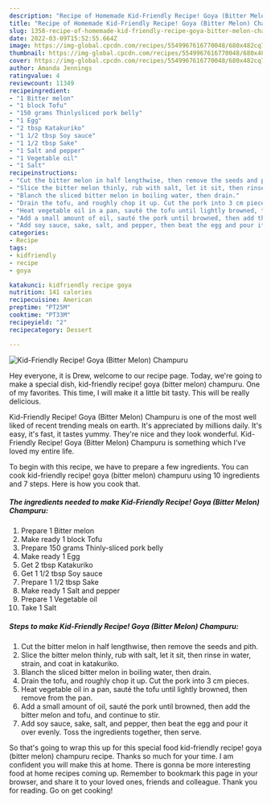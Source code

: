 ```yaml
---
description: "Recipe of Homemade Kid-Friendly Recipe! Goya (Bitter Melon) Champuru"
title: "Recipe of Homemade Kid-Friendly Recipe! Goya (Bitter Melon) Champuru"
slug: 1358-recipe-of-homemade-kid-friendly-recipe-goya-bitter-melon-champuru
date: 2022-03-09T15:52:55.664Z
image: https://img-global.cpcdn.com/recipes/5549967616770048/680x482cq70/kid-friendly-recipe-goya-bitter-melon-champuru-recipe-main-photo.jpg
thumbnail: https://img-global.cpcdn.com/recipes/5549967616770048/680x482cq70/kid-friendly-recipe-goya-bitter-melon-champuru-recipe-main-photo.jpg
cover: https://img-global.cpcdn.com/recipes/5549967616770048/680x482cq70/kid-friendly-recipe-goya-bitter-melon-champuru-recipe-main-photo.jpg
author: Amanda Jennings
ratingvalue: 4
reviewcount: 11349
recipeingredient:
- "1 Bitter melon"
- "1 block Tofu"
- "150 grams Thinlysliced pork belly"
- "1 Egg"
- "2 tbsp Katakuriko"
- "1 1/2 tbsp Soy sauce"
- "1 1/2 tbsp Sake"
- "1 Salt and pepper"
- "1 Vegetable oil"
- "1 Salt"
recipeinstructions:
- "Cut the bitter melon in half lengthwise, then remove the seeds and pith."
- "Slice the bitter melon thinly, rub with salt, let it sit, then rinse in water, strain, and coat in katakuriko."
- "Blanch the sliced bitter melon in boiling water, then drain."
- "Drain the tofu, and roughly chop it up. Cut the pork into 3 cm pieces."
- "Heat vegetable oil in a pan, sauté the tofu until lightly browned, then remove from the pan."
- "Add a small amount of oil, sauté the pork until browned, then add the bitter melon and tofu, and continue to stir."
- "Add soy sauce, sake, salt, and pepper, then beat the egg and pour it over evenly. Toss the ingredients together, then serve."
categories:
- Recipe
tags:
- kidfriendly
- recipe
- goya

katakunci: kidfriendly recipe goya 
nutrition: 141 calories
recipecuisine: American
preptime: "PT25M"
cooktime: "PT33M"
recipeyield: "2"
recipecategory: Dessert

---
```



![Kid-Friendly Recipe! Goya (Bitter Melon) Champuru](https://img-global.cpcdn.com/recipes/5549967616770048/680x482cq70/kid-friendly-recipe-goya-bitter-melon-champuru-recipe-main-photo.jpg)

Hey everyone, it is Drew, welcome to our recipe page. Today, we're going to make a special dish, kid-friendly recipe! goya (bitter melon) champuru. One of my favorites. This time, I will make it a little bit tasty. This will be really delicious.

Kid-Friendly Recipe! Goya (Bitter Melon) Champuru is one of the most well liked of recent trending meals on earth. It's appreciated by millions daily. It's easy, it's fast, it tastes yummy. They're nice and they look wonderful. Kid-Friendly Recipe! Goya (Bitter Melon) Champuru is something which I've loved my entire life.




To begin with this recipe, we have to prepare a few ingredients. You can cook kid-friendly recipe! goya (bitter melon) champuru using 10 ingredients and 7 steps. Here is how you cook that.

<!--inarticleads1-->

##### The ingredients needed to make Kid-Friendly Recipe! Goya (Bitter Melon) Champuru:

1. Prepare 1 Bitter melon
1. Make ready 1 block Tofu
1. Prepare 150 grams Thinly-sliced pork belly
1. Make ready 1 Egg
1. Get 2 tbsp Katakuriko
1. Get 1 1/2 tbsp Soy sauce
1. Prepare 1 1/2 tbsp Sake
1. Make ready 1 Salt and pepper
1. Prepare 1 Vegetable oil
1. Take 1 Salt




<!--inarticleads2-->

##### Steps to make Kid-Friendly Recipe! Goya (Bitter Melon) Champuru:

1. Cut the bitter melon in half lengthwise, then remove the seeds and pith.
1. Slice the bitter melon thinly, rub with salt, let it sit, then rinse in water, strain, and coat in katakuriko.
1. Blanch the sliced bitter melon in boiling water, then drain.
1. Drain the tofu, and roughly chop it up. Cut the pork into 3 cm pieces.
1. Heat vegetable oil in a pan, sauté the tofu until lightly browned, then remove from the pan.
1. Add a small amount of oil, sauté the pork until browned, then add the bitter melon and tofu, and continue to stir.
1. Add soy sauce, sake, salt, and pepper, then beat the egg and pour it over evenly. Toss the ingredients together, then serve.




So that's going to wrap this up for this special food kid-friendly recipe! goya (bitter melon) champuru recipe. Thanks so much for your time. I am confident you will make this at home. There is gonna be more interesting food at home recipes coming up. Remember to bookmark this page in your browser, and share it to your loved ones, friends and colleague. Thank you for reading. Go on get cooking!
